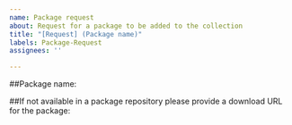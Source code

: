 ```yaml
---
name: Package request
about: Request for a package to be added to the collection
title: "[Request] (Package name)"
labels: Package-Request
assignees: ''

---
```


##Package name:

##If not available in a package repository please provide a download URL for the package:
